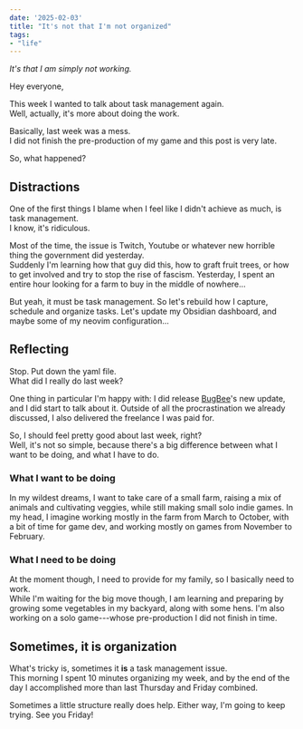 ```yaml
---
date: '2025-02-03'
title: "It's not that I'm not organized"
tags:
- "life"
---
```


*It's that I am simply not working.*

Hey everyone,

This week I wanted to talk about task management again.  
Well, actually, it's more about doing the work.  

Basically, last week was a mess.  
I did not finish the pre-production of my game and this post is very late.  

So, what happened?

## Distractions
One of the first things I blame when I feel like I didn't achieve as much, is task management.  
I know, it's ridiculous.

Most of the time, the issue is Twitch, Youtube or whatever new horrible thing the government did yesterday.  
Suddenly I'm learning how that guy did this, how to graft fruit trees, or how to get involved and try to stop the rise of fascism.
Yesterday, I spent an entire hour looking for a farm to buy in the middle of nowhere...

But yeah, it must be task management. So let's rebuild how I capture, schedule and organize tasks. Let's update my Obsidian dashboard, and maybe some of my neovim configuration...

## Reflecting
Stop. Put down the yaml file.  
What did I really do last week?  

One thing in particular I'm happy with: I did release [BugBee](https://bugbee.app)'s new update, and I did start to talk about it.
Outside of all the procrastination we already discussed, I also delivered the freelance I was paid for.  

So, I should feel pretty good about last week, right?  
Well, it's not so simple, because there's a big difference between what I want to be doing, and what I have to do.

### What I want to be doing
In my wildest dreams, I want to take care of a small farm, raising a mix of animals and cultivating veggies, while still making small solo indie games.
In my head, I imagine working mostly in the farm from March to October, with a bit of time for game dev, and working mostly on games from November to February.

### What I need to be doing
At the moment though, I need to provide for my family, so I basically need to work.  
While I'm waiting for the big move though, I am learning and preparing by growing some vegetables in my backyard, along with some hens. I'm also working on a solo game---whose pre-production I did not finish in time.

## Sometimes, it is organization
What's tricky is, sometimes it **is** a task management issue.  
This morning I spent 10 minutes organizing my week, and by the end of the day I accomplished more than last Thursday and Friday combined. 

Sometimes a little structure really does help. Either way, I'm going to keep trying. See you Friday!
